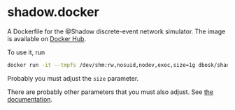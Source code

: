 # shadow.docker

A Dockerfile for the @Shadow discrete-event network simulator. The image is 
available on [Docker Hub](https://hub.docker.com/r/dbosk/shadow).

To use it, run
```bash
docker run -it --tmpfs /dev/shm:rw,nosuid,nodev,exec,size=1g dbosk/shadow
```
Probably you must adjust the `size` parameter.

There are probably other parameters that you must also adjust. See [the 
documentation][shadow-doc].

[shadow-doc]: https://github.com/shadow/shadow/blob/main/docs/1.1-Shadow.md#system-configs-and-limits
